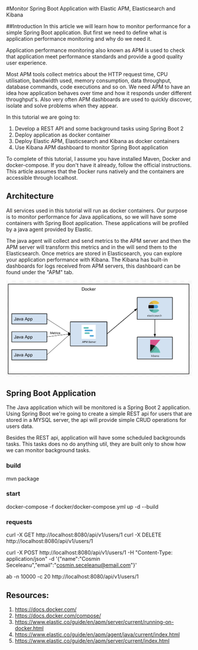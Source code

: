 #Monitor Spring Boot Application with Elastic APM, Elasticsearch and Kibana

##Introduction
In this article we will learn how to monitor performance for a simple Spring Boot application. But first we need to define what is application performance monitoring and why do we need it. 

Application performance monitoring also known as APM is used to check that application meet performance standards and provide a good quality user experience.

Most APM tools collect metrics about the HTTP request time, CPU utilisation, bandwidth used, memory consumption, data throughput, database commands, code executions and so on. We need APM to have an idea how application behaves over time and how it responds under different throughput's. Also very often APM dashboards are used to quickly discover, isolate and solve problems when they appear.

In this tutorial we are going to:
1. Develop a REST API and some background tasks using Spring Boot 2
2. Deploy application as docker container
3. Deploy Elastic APM, Elasticsearch and Kibana as docker containers
4. Use Kibana APM dashboard to monitor Spring Boot application

To complete of this tutorial, I assume you have installed Maven, Docker and docker-compose. If you don't have it already, follow the official instructions. This article assumes that the Docker runs natively and the containers are accessible through localhost.
 
## Architecture

All services used in this tutorial will run as docker containers. Our purpose is to monitor performance for Java applications, so we will have some containers with Spring Boot application. These applications will be profiled by a java agent provided by Elastic. 

The java agent will collect and send metrics to the APM server and then the APM server will transform this metrics and in the will send them to the Elasticsearch. Once metrics are stored in Elasticsearch, you can explore your application performance with Kibana. The Kibana has built-in dashboards for logs received from APM servers, this dashboard can be found under the "APM" tab.  

![alt-test](./images/arhitecture.png)



## Spring Boot Application
The Java application which will be monitored is a Spring Boot 2 application. Using Spring Boot we're going to create a simple REST api for users that are stored in a MYSQL server, the api will provide simple CRUD operations for users data.

Besides the REST api, application will have some scheduled backgrounds tasks. This tasks does no do anything util, they are built only to show how we can monitor background tasks.




### build
mvn package
### start
docker-compose -f docker/docker-compose.yml up -d --build

### requests
curl -X GET http://localhost:8080/api/v1/users/1
curl -X DELETE http://localhost:8080/api/v1/users/1

curl -X POST http://localhost:8080/api/v1/users/1 -H "Content-Type: application/json" -d '{"name":"Cosmin Seceleanu","email":"cosmin.seceleanu@email.com"}'


ab -n 10000 -c 20 http://localhost:8080/api/v1/users/1

## Resources:
1. https://docs.docker.com/
2. https://docs.docker.com/compose/
3. https://www.elastic.co/guide/en/apm/server/current/running-on-docker.html
4. https://www.elastic.co/guide/en/apm/agent/java/current/index.html
5. https://www.elastic.co/guide/en/apm/server/current/index.html